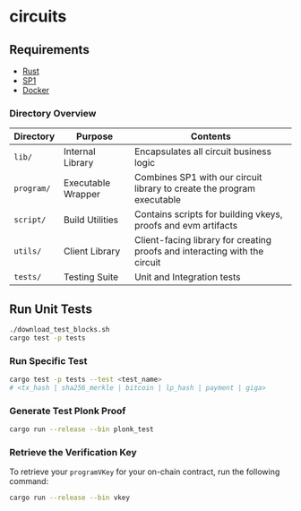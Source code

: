 # circuits 

## Requirements

- [Rust](https://rustup.rs/)
- [SP1](https://succinctlabs.github.io/sp1/getting-started/install.html)
- [Docker](https://docs.docker.com/get-docker/)

### Directory Overview

| Directory | Purpose | Contents |
|-----------|---------|----------|
| `lib/`    | Internal Library | Encapsulates all circuit business logic |
| `program/`| Executable Wrapper | Combines SP1 with our circuit library to create the program executable |
| `script/` | Build Utilities | Contains scripts for building vkeys, proofs and evm artifacts |
| `utils/`  | Client Library | Client-facing library for creating proofs and interacting with the circuit |
| `tests/`  | Testing Suite | Unit and Integration tests |

## Run Unit Tests
```sh
./download_test_blocks.sh
cargo test -p tests
```

### Run Specific Test
```sh
cargo test -p tests --test <test_name>
# <tx_hash | sha256_merkle | bitcoin | lp_hash | payment | giga>
```

### Generate Test Plonk Proof
```sh
cargo run --release --bin plonk_test
```

### Retrieve the Verification Key

To retrieve your `programVKey` for your on-chain contract, run the following command:

```sh
cargo run --release --bin vkey
```
